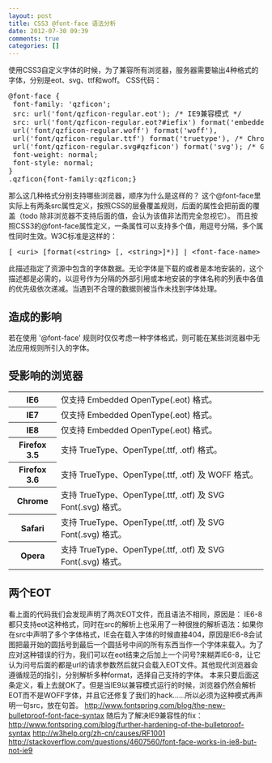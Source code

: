 ```yaml
---
layout: post
title: CSS3 @font-face 语法分析
date: 2012-07-30 09:39
comments: true
categories: []
---
```

使用CSS3自定义字体的时候，为了兼容所有浏览器，服务器需要输出4种格式的字体，分别是eot、svg、ttf和woff。
CSS代码：
<pre>@font-face {
 font-family: 'qzficon';
 src: url('font/qzficon-regular.eot'); /* IE9兼容模式 */
 src: url('font/qzficon-regular.eot?#iefix') format('embedded-opentype'), /* IE6-IE8 */
 url('font/qzficon-regular.woff') format('woff'),
 url('font/qzficon-regular.ttf') format('truetype'), /* Chrome,Firefox 3.5 and Safari */
 url('font/qzficon-regular.svg#qzficon') format('svg'); /* Google Chrome, Opera 9, and the iPhone. */
 font-weight: normal;
 font-style: normal;
}
.qzficon{font-family:qzficon;}</pre>
那么这几种格式分别支持哪些浏览器，顺序为什么是这样的？
这个@font-face里实际上有两条src属性定义，按照CSS的层叠覆盖规则，后面的属性会把前面的覆盖（todo 除非浏览器不支持后面的值，会认为该值非法而完全忽视它）。
而且按照CSS3的@font-face属性定义，一条属性可以支持多个值，用逗号分隔，多个属性同时生效。W3C标准是这样的：
<pre>[ &lt;uri&gt; [format(&lt;string&gt; [, &lt;string&gt;]*)] | &lt;font-face-name&gt; ] [, &lt;uri&gt; [format(&lt;string&gt; [, &lt;string&gt;]*)] | &lt;font-face-name&gt; ]*</pre>
此描述指定了资源中包含的字体数据。无论字体是下载的或者是本地安装的，这个描述都是必需的，以逗号作为分隔的外部引用或本地安装的字体名称的列表中各值的优先级依次递减。当遇到不合理的数据则被当作未找到字体处理。
<h2 id="influence">造成的影响</h2>
若在使用 '@font-face' 规则时仅仅考虑一种字体格式，则可能在某些浏览器中无法应用规则所引入的字体。
<h2 id="impacted_browsers">受影响的浏览器</h2>
<table>
<tbody>
<tr>
<th>IE6</th>
<td>仅支持 Embedded OpenType(.eot) 格式。</td>
</tr>
<tr>
<th>IE7</th>
<td>仅支持 Embedded OpenType(.eot) 格式。</td>
</tr>
<tr>
<th>IE8</th>
<td>仅支持 Embedded OpenType(.eot) 格式。</td>
</tr>
<tr>
<th>Firefox 3.5</th>
<td>支持 TrueType、OpenType(.ttf, .otf) 格式。</td>
</tr>
<tr>
<th>Firefox 3.6</th>
<td>支持 TrueType、OpenType(.ttf, .otf) 及 WOFF 格式。</td>
</tr>
<tr>
<th>Chrome</th>
<td>支持 TrueType、OpenType(.ttf, .otf) 及 SVG Font(.svg) 格式。</td>
</tr>
<tr>
<th>Safari</th>
<td>支持 TrueType、OpenType(.ttf, .otf) 及 SVG Font(.svg) 格式。</td>
</tr>
<tr>
<th>Opera</th>
<td>支持 TrueType、OpenType(.ttf, .otf) 及 SVG Font(.svg) 格式。</td>
</tr>
</tbody>
</table>
<h2>两个EOT</h2>
看上面的代码我们会发现声明了两次EOT文件，而且语法不相同，原因是：
IE6-8都只支持eot这种格式，同时在src的解析上也采用了一种很挫的解析语法：如果你在src中声明了多个字体格式，IE会在载入字体的时候直接404，原因是IE6-8会试图把最开始的圆括号到最后一个圆括号中间的所有东西当作一个字体来载入。为了应对这种错误的行为，我们可以在eot结束之后加上一个问号?来糊弄IE6-8，让它认为问号后面的都是url的请求参数然后就只会载入EOT文件。其他现代浏览器会遵循规范的指引，分别解析多种format，选择自己支持的字体。
本来只要后面这条定义，看上去就OK了。但是当IE9以兼容模式运行的时候，浏览器仍然会解析EOT而不是WOFF字体，并且它还修复了我们的hack……所以必须为这种模式再声明一句src，放在句首。
<a href="http://www.fontspring.com/blog/the-new-bulletproof-font-face-syntax">http://www.fontspring.com/blog/the-new-bulletproof-font-face-syntax</a>
随后为了解决IE9兼容性的fix：<a href="http://www.fontspring.com/blog/further-hardening-of-the-bulletproof-syntax">http://www.fontspring.com/blog/further-hardening-of-the-bulletproof-syntax</a>
<a href="http://w3help.org/zh-cn/causes/RF1001">http://w3help.org/zh-cn/causes/RF1001</a>
<a href="http://stackoverflow.com/questions/4607560/font-face-works-in-ie8-but-not-ie9">http://stackoverflow.com/questions/4607560/font-face-works-in-ie8-but-not-ie9</a>
